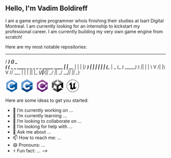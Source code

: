 ## Hello, I'm Vadim Boldireff

I am a game engine programmer whois finishing their studies at Isart Digital Montreal. I am currently looking for an internship to kickstart my professional career. I am currently building my very own game engine from scratch!

Here are my most notable repositories:


  ______                   _                        
 / _____)                 (_)                   _   
( (____  _   _  ____ _   _ _ _   _ _____ ____ _| |_ 
 \____ \| | | |/ ___) | | | | | | (____ |  _ (_   _)
 _____) ) |_| | |    \ V /| |\ V // ___ | | | || |_ 
(______/|____/|_|     \_/ |_| \_/ \_____|_| |_| \__)



<div>
  <img src="https://github.com/devicons/devicon/blob/master/icons/c/c-original.svg" title="C" alt="C" width="40" height="40"/>&nbsp;
  <img src="https://github.com/devicons/devicon/blob/master/icons/cplusplus/cplusplus-original.svg" title="Cpp" alt="Cpp" width="40" height="40"/>&nbsp;
  <img src="https://github.com/devicons/devicon/blob/master/icons/csharp/csharp-original.svg" title="C#" alt="C#" width="40" height="40"/>&nbsp;
  <img src="https://github.com/devicons/devicon/blob/master/icons/unity/unity-original.svg" title="Unity" alt="Unity" width="40" height="40"/>&nbsp;
  <img src="https://github.com/devicons/devicon/blob/master/icons/unrealengine/unrealengine-original.svg" title="UE5" alt="Unity" width="40" height="UE5"/>&nbsp;
</div>





Here are some ideas to get you started:

- 🔭 I’m currently working on ...
- 🌱 I’m currently learning ...
- 👯 I’m looking to collaborate on ...
- 🤔 I’m looking for help with ...
- 💬 Ask me about ...
- 📫 How to reach me: ...
- 😄 Pronouns: ...
- ⚡ Fun fact: ...
-->
